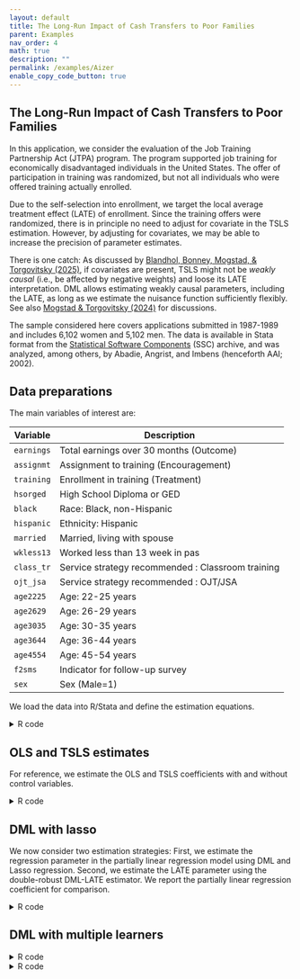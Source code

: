 ```yaml
---
layout: default
title: The Long-Run Impact of Cash Transfers to Poor Families 
parent: Examples
nav_order: 4
math: true
description: ""
permalink: /examples/Aizer
enable_copy_code_button: true
---
```


## The Long-Run Impact of Cash Transfers to Poor Families 

In this application, we consider the evaluation of the Job Training Partnership Act (JTPA) program.
The program supported job training for economically disadvantaged individuals in the United States. 
The offer of participation in training was randomized, but not all individuals who were offered training actually enrolled.

Due to the self-selection into enrollment, we target the local average treatment effect (LATE) of enrollment.
Since the training offers were randomized, there is in principle no need to adjust for covariate in the TSLS estimation. 
However, by adjusting for covariates, we may be able to increase the precision of parameter estimates.

There is one catch: As discussed by [Blandhol, Bonney, Mogstad, & Torgovitsky (2025)](https://a-torgovitsky.github.io/tslslate.pdf), 
if covariates are present, TSLS might not be *weakly causal* (i.e., be affected by negative weights) and loose its LATE interpretation. DML allows estimating weakly causal parameters, including the LATE, as long as we estimate the nuisance function sufficiently flexibly. See also [Mogstad & Torgovitsky (2024)](https://doi.org/10.1016/bs.heslab.2024.11.003) for discussions. 

The sample considered here covers applications submitted in 1987-1989 and includes 6,102 women and 5,102 men.
The data is available in Stata format from the
[Statistical Software Components](http://fmwww.bc.edu/repec/bocode/j/jtpa.dta) (SSC) archive, 
and was analyzed, among others, by Abadie, Angrist, and Imbens (henceforth AAI; 2002).

## Data preparations

The main variables of interest are:

| Variable | Description |
| --------- | ----------- |
| `earnings` | Total earnings over 30 months (Outcome) |
| `assignmt` | Assignment to training (Encouragement) |
| `training` | Enrollment in training (Treatment) |
| `hsorged` | High School Diploma or GED |
| `black` | Race: Black, non-Hispanic |
| `hispanic` | Ethnicity: Hispanic |
| `married` | Married, living with spouse |
| `wkless13` | Worked less than 13 week in pas |
| `class_tr` | Service strategy recommended : Classroom training |
| `ojt_jsa` | Service strategy recommended : OJT/JSA |
| `age2225` | Age: 22-25 years |
| `age2629` | Age: 26-29 years |
| `age3035` |  Age: 30-35 years |
| `age3644` | Age: 36-44 years |
| `age4554` | Age: 45-54 years |
| `f2sms` | Indicator for follow-up survey |
| `sex` | Sex (Male=1) |

We load the data into R/Stata and define the estimation equations.

<details markdown="block">
<summary>R code</summary>

```
...
```

</details>

## OLS and TSLS estimates

For reference, we estimate the OLS and TSLS coefficients with and without control variables.

<details markdown="block">
<summary>R code</summary>

```
...
```

</details>

## DML with lasso

We now consider two estimation strategies: First, we estimate the regression parameter in the partially linear regression model using DML and Lasso regression. Second, we estimate the LATE parameter using the double-robust DML-LATE estimator. We report the partially linear regression coefficient for comparison.

<details markdown="block">
<summary>R code</summary>

```
...
```

</details>

## DML with multiple learners

<details markdown="block">
<summary>R code</summary>

```
...
```

</details>

<details markdown="block">
<summary>R code</summary>

```
...
```

</details>
